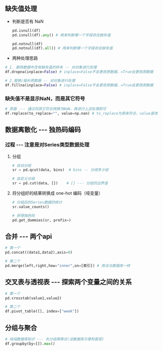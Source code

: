 ## 缺失值处理

- 判断是否有 NaN

  ```py
  pd.isnull(df)
  pd.isnull(df).any() # 用来判断哪一个字段存在缺失值
  
  pd.notnull(df)
  pd.notnull(df).all() # 用来判断哪一个字段存在缺失值
  ```

- 两种处理思路

```py
# 1. 删除数据中含有缺失值的样本 -- 对对象进行处理
df.dropna(inplace=False) # inplace=False不会更改原数据，=True会更改原数据

# 2.替换/插补原数据 -- 对对象进行处理
df.fillna(inplace=False) # inplace=False不会更改原数据，=True会更改原数据
```

### 缺失值不是显示NaN，而是其它符号

```py
# 思路 --- 通过将其它符合转换为NaN，再进行上述处理即可
df.replace(to_replace="", value=np.nan) # to_replace为原来符合，value是改为NaN
```

## 数据离散化 --- 独热码编码

### 过程 --- 注意是对Series类型数据处理

1. 分组

   ```py
   # 自动分组 
   sr = pd.qcut(data, bins)  # bins -- 分成多少组
   
   # 自定义分组 
   sr = pd.cut(data, [])    # [] --- 分组的边界值
   ```

2. 将分组好的结果转换成 one-hot 编码（哑变量）

   ```py
   # 分组后的Series数据的统计
   sr.value_counts()
   
   # 获得独热码
   pd.get_dummies(sr, prefix=)
   ```

## 合并 --- 两个api

```py
# 第一个
pd.concat((data1,data2),axis=0)

# 第二个
pd.merge(left,right,how="inner",on=[索引]) # 用法与数据库一样
```

## 交叉表与透视表 --- 探索两个变量之间的关系

```py
# 第一个
pd.crosstab(value1,value2)

# 第二个
df.pivot_table([], index=["week"])
```

## 分组与聚合

```py
# 纯纯数据库知识 --- 先分组再聚合(没数据库方便和直观)
df.groupby(by=[]).max()

```



